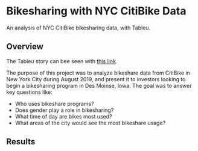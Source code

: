 # Bikesharing with NYC CitiBike Data
An analysis of NYC CitiBike bikesharing data, with Tableu.
## Overview
The Tableu story can bee seen with [this link](https://public.tableau.com/shared/429TRFX52?:display_count=n&:origin=viz_share_link).

The purpose of this project was to analyze bikeshare data from CitiBike in New York City during August 2019, and present it to investors looking to begin a bikesharing program in Des Moinse, Iowa. The goal was to answer key questions like:
* Who uses bikeshare programs?
* Does gender play a role in bikesharing?
* What time of day are bikes most used?
* What areas of the city would see the most bikeshare usage?

## Results 
